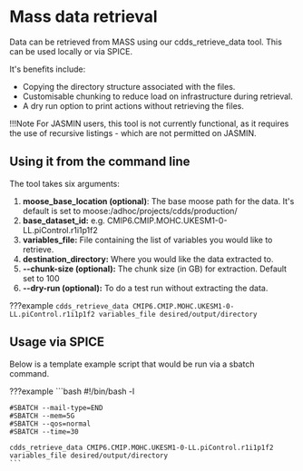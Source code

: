 # Mass data retrieval

Data can be retrieved from MASS using our cdds_retrieve_data tool. This
can be used locally or via SPICE.

It's benefits include:

- Copying the directory structure associated with the files.
- Customisable chunking to reduce load on infrastructure during retrieval.
- A dry run option to print actions without retrieving the files.

!!!Note
    For JASMIN users, this tool is not currently functional, as it requires the use of recursive listings - which are not permitted on JASMIN.

## Using it from the command line

The tool takes six arguments:

1. **moose_base_location (optional)**: The base moose path for the data. It's default is set to moose:/adhoc/projects/cdds/production/
2. **base_dataset_id:** e.g. CMIP6.CMIP.MOHC.UKESM1-0-LL.piControl.r1i1p1f2
3. **variables_file:** File containing the list of variables you would like to retrieve.
4. **destination_directory:** Where you would like the data extracted to.
5. **--chunk-size (optional):** The chunk size (in GB) for extraction. Default set to 100
6. **--dry-run (optional):** To do a test run without extracting the data.

???example
    ```
    cdds_retrieve_data CMIP6.CMIP.MOHC.UKESM1-0-LL.piControl.r1i1p1f2 variables_file desired/output/directory
    ```

## Usage via SPICE

Below is a template example script that would be run via a sbatch command.

???example
    ```bash
    #!/bin/bash -l

    #SBATCH --mail-type=END
    #SBATCH --mem=5G
    #SBATCH --qos=normal
    #SBATCH --time=30

    cdds_retrieve_data CMIP6.CMIP.MOHC.UKESM1-0-LL.piControl.r1i1p1f2 variables_file desired/output/directory
    ```


